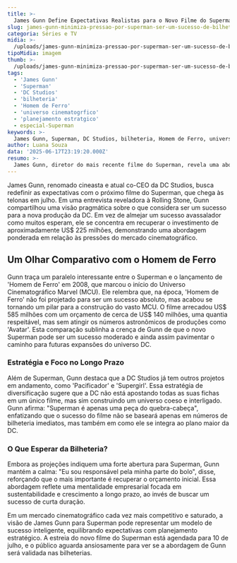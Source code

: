 ```yaml
---
title: >-
  James Gunn Define Expectativas Realistas para o Novo Filme do Superman
slug: james-gunn-minimiza-pressao-por-superman-ser-um-sucesso-de-bilheteria-estrondoso
categoria: Séries e TV
midia: >-
  /uploads/james-gunn-minimiza-pressao-por-superman-ser-um-sucesso-de-bilheteria-estrondoso-thumb.png
tipoMidia: imagem
thumb: >-
  /uploads/james-gunn-minimiza-pressao-por-superman-ser-um-sucesso-de-bilheteria-estrondoso-thumb.png
tags:
  - 'James Gunn'
  - 'Superman'
  - 'DC Studios'
  - 'bilheteria'
  - 'Homem de Ferro'
  - 'universo cinematogrfico'
  - 'planejamento estratgico'
  - especial-Superman
keywords: >-
  James Gunn, Superman, DC Studios, bilheteria, Homem de Ferro, universo cinematográfico, planejamento estratégico
author: Luana Souza
data: '2025-06-17T23:19:20.000Z'
resumo: >-
  James Gunn, diretor do mais recente filme do Superman, revela uma abordagem realista sobre o sucesso de bilheteria, preferindo focar na recuperação do investimento inicial ao invés de buscar um marco estrondoso.
---
```


James Gunn, renomado cineasta e atual co-CEO da DC Studios, busca redefinir as expectativas com o próximo filme do Superman, que chega às telonas em julho. Em uma entrevista reveladora à Rolling Stone, Gunn compartilhou uma visão pragmática sobre o que considera ser um sucesso para a nova produção da DC. Em vez de almejar um sucesso avassalador como muitos esperam, ele se concentra em recuperar o investimento de aproximadamente US$ 225 milhões, demonstrando uma abordagem ponderada em relação às pressões do mercado cinematográfico.

## Um Olhar Comparativo com o Homem de Ferro

Gunn traça um paralelo interessante entre o Superman e o lançamento de 'Homem de Ferro' em 2008, que marcou o início do Universo Cinematográfico Marvel (MCU). Ele relembra que, na época, 'Homem de Ferro' não foi projetado para ser um sucesso absoluto, mas acabou se tornando um pilar para a construção do vasto MCU. O filme arrecadou US$ 585 milhões com um orçamento de cerca de US$ 140 milhões, uma quantia respeitável, mas sem atingir os números astronômicos de produções como 'Avatar'. Esta comparação sublinha a crença de Gunn de que o novo Superman pode ser um sucesso moderado e ainda assim pavimentar o caminho para futuras expansões do universo DC.

### Estratégia e Foco no Longo Prazo

Além de Superman, Gunn destaca que a DC Studios já tem outros projetos em andamento, como 'Pacificador' e 'Supergirl'. Essa estratégia de diversificação sugere que a DC não está apostando todas as suas fichas em um único filme, mas sim construindo um universo coeso e interligado. Gunn afirma: "Superman é apenas uma peça do quebra-cabeça", enfatizando que o sucesso do filme não se baseará apenas em números de bilheteria imediatos, mas também em como ele se integra ao plano maior da DC.

### O Que Esperar da Bilheteria?

Embora as projeções indiquem uma forte abertura para Superman, Gunn mantém a calma: "Eu sou responsável pela minha parte do bolo", disse, reforçando que o mais importante é recuperar o orçamento inicial. Essa abordagem reflete uma mentalidade empresarial focada em sustentabilidade e crescimento a longo prazo, ao invés de buscar um sucesso de curta duração.

Em um mercado cinematográfico cada vez mais competitivo e saturado, a visão de James Gunn para Superman pode representar um modelo de sucesso inteligente, equilibrando expectativas com planejamento estratégico. A estreia do novo filme do Superman está agendada para 10 de julho, e o público aguarda ansiosamente para ver se a abordagem de Gunn será validada nas bilheterias.
